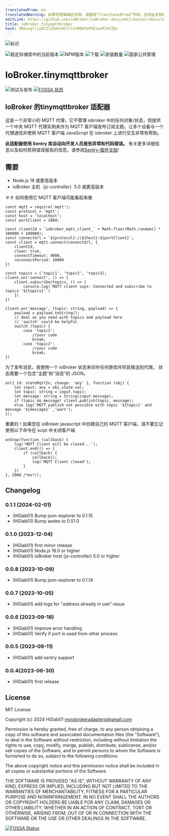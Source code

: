 ```yaml
---
translatedFrom: en
translatedWarning: 如果您想编辑此文档，请删除“translatedFrom”字段，否则此文档将再次自动翻译
editLink: https://github.com/ioBroker/ioBroker.docs/edit/master/docs/zh-cn/adapterref/iobroker.tinymqttbroker/README.md
title: ioBroker.tinymqttbroker
hash: 3KGsvglliyDCZlZEmVvH1fclVvMOAYpPGEsuoPJmfZQ=
---
```

![标识](../../../en/adapterref/iobroker.tinymqttbroker/admin/tinymqttbroker.png)

![稳定存储库中的当前版本](https://iobroker.live/badges/tinymqttbroker-stable.svg)
![NPM版本](https://img.shields.io/npm/v/iobroker.tinymqttbroker.svg)
![下载](https://img.shields.io/npm/dm/iobroker.tinymqttbroker.svg)
![安装数量](https://iobroker.live/badges/tinymqttbroker-installed.svg)
![国家公共管理](https://nodei.co/npm/iobroker.tinymqttbroker.png?downloads=true)

# IoBroker.tinymqttbroker
![测试与发布](https://github.com/HGlab01/ioBroker.tinymqttbroker/workflows/Test%20and%20Release/badge.svg) [![FOSSA 状态](https://app.fossa.com/api/projects/git%2Bgithub.com%2FHGlab01%2FioBroker.tinyMQTTbroker.svg?type=shield&issueType=license)](https://app.fossa.com/projects/git%2Bgithub.com%2FHGlab01%2FioBroker.tinyMQTTbroker?ref=badge_shield&issueType=license)

## IoBroker 的tinymqttbroker 适配器
这是一个非常小的 MQTT 代理，它不管理 iobroker 中的任何对象/状态，但提供一个中央 MQTT 代理实例来作为 MQTT 客户端发布订阅主题。让多个设备与一个代理通信并使用 MQTT 客户端 JavaScript 在 iobroker 上进行交互非常有帮助。

**此适配器使用 Sentry 库自动向开发人员报告异常和代码错误。** 有关更多详细信息以及如何禁用错误报告的信息，请参阅[Sentry-插件文档](https://github.com/ioBroker/plugin-sentry#plugin-sentry)!

## 需要
* Node.js 18 或更高版本
* ioBroker 主机（js-controller）5.0 或更高版本

＃＃ 如何使用它
MQTT 客户端可能看起来像

```
const mqtt = require('mqtt');
const protocol = 'mqtt';
const host = 'localhost';
const portClient = 1884;

const clientId = `iobroker_mqtt_client_` + Math.floor(Math.random() * 100000 + 100000);
const connectUrl = `${protocol}://${host}:${portClient}`;
const client = mqtt.connect(connectUrl, {
    clientId,
    clean: true,
    connectTimeout: 4000,
    reconnectPeriod: 10000
})

const topics = ['topic1', 'topic2', 'topic3];
client.on('connect', () => {
    client.subscribe(topics, () => {
        console.log(`MQTT client says: Connected and subscribe to topics '${topics}'`)
    })
})

client.on('message', (topic: string, payload) => {
    payload = payload.toString();
    // deal as you need with topics and payload here
    // 'switch' could be helpful
    switch (topic) {
        case 'topic1':
            //your code
            break;
        case 'topic2':
            //your code
            break;
})
```

为了发布消息，我使用一个 ioBroker 状态来侦听任何更改并将其推送到代理。
状态需要一个包含“主题”和“消息”的 JSON。

```
on({ id: stateMqttIn, change: 'any' }, function (obj) {
    let input: any = obj.state.val;
    let topic: string = input.topic;
    let message: string = String(input.message);
    if (topic && message) client.publish(topic, message);
    else log(`MQTT publish not possible with topic '${topic}' and message '${message}'`,'warn');
});
```

重要的！如果您在 ioBroker javascript 中创建自己的 MQTT 客户端，请不要忘记使用以下命令在 scipt 中关闭客户端

```
onStop(function (callback) {
    log('MQTT Client will be closed...');
    client.end(() => {
        if (callback) {
            callback();
            log('MQTT Client closed');
        }
    })
}, 2000 /*ms*/);
```

## Changelog
<!--
	Placeholder for the next version (at the beginning of the line):
	### **WORK IN PROGRESS**
-->
### 0.1.1 (2024-02-01)
* (HGlab01) Bump json-explorer to 0.1.15
* (HGlab01) Bump aedes to 0.51.0

### 0.1.0 (2023-12-04)
* (HGlab01) first minor release
* (HGlab01) Node.js 18.0 or higher
* (HGlab01) ioBroker host (js-controller) 5.0 or higher

### 0.0.8 (2023-10-09)
* (HGlab01) Bump json-explorer to 0.1.14

### 0.0.7 (2023-10-05)
* (HGlab01) add logs for "address already in use"-issue

### 0.0.6 (2023-09-18)
* (HGlab01) Improve error handling
* (HGlab01) Verify if port is used from other process

### 0.0.5 (2023-09-11)
* (HGlab01) add sentry support

### 0.0.4(2023-06-30)
* (HGlab01) first release

## License
MIT License

Copyright (c) 2024 HGlab01 <myiobrokeradapters@gmail.com>

Permission is hereby granted, free of charge, to any person obtaining a copy
of this software and associated documentation files (the "Software"), to deal
in the Software without restriction, including without limitation the rights
to use, copy, modify, merge, publish, distribute, sublicense, and/or sell
copies of the Software, and to permit persons to whom the Software is
furnished to do so, subject to the following conditions:

The above copyright notice and this permission notice shall be included in all
copies or substantial portions of the Software.

THE SOFTWARE IS PROVIDED "AS IS", WITHOUT WARRANTY OF ANY KIND, EXPRESS OR
IMPLIED, INCLUDING BUT NOT LIMITED TO THE WARRANTIES OF MERCHANTABILITY,
FITNESS FOR A PARTICULAR PURPOSE AND NONINFRINGEMENT. IN NO EVENT SHALL THE
AUTHORS OR COPYRIGHT HOLDERS BE LIABLE FOR ANY CLAIM, DAMAGES OR OTHER
LIABILITY, WHETHER IN AN ACTION OF CONTRACT, TORT OR OTHERWISE, ARISING FROM,
OUT OF OR IN CONNECTION WITH THE SOFTWARE OR THE USE OR OTHER DEALINGS IN THE
SOFTWARE.

[![FOSSA Status](https://app.fossa.com/api/projects/git%2Bgithub.com%2FHGlab01%2FioBroker.tinyMQTTbroker.svg?type=large&issueType=license)](https://app.fossa.com/projects/git%2Bgithub.com%2FHGlab01%2FioBroker.tinyMQTTbroker?ref=badge_large&issueType=license)